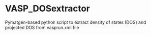 # VASP_DOSextractor
Pymatgen-based python script to extract density of states (DOS) and projected DOS from vasprun.xml file
